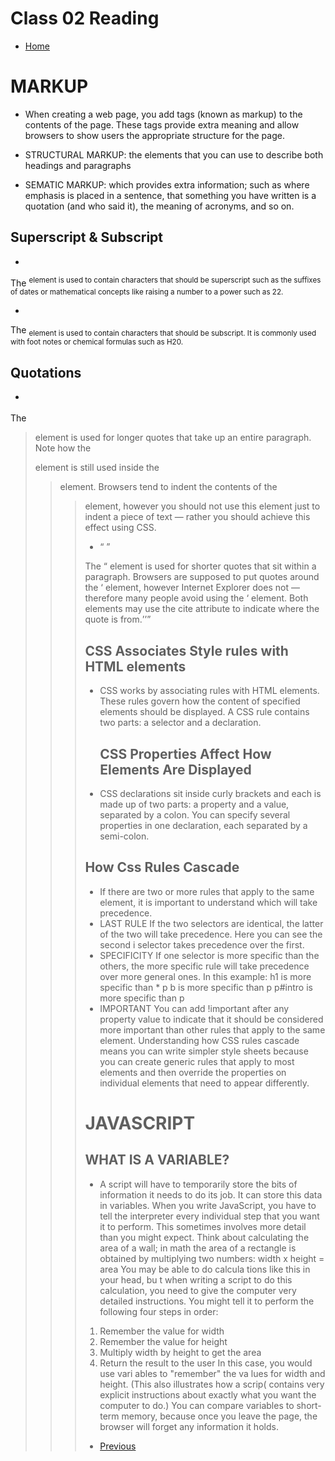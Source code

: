 
# Class 02 Reading

 - [Home](https://seidomo.github.io/201-reading-notes/home) 


 # MARKUP

 - When creating a web page, you add tags (known as markup) to the contents of the
   page. These tags provide extra meaning and allow browsers to show users the
   appropriate structure for the page.

  - STRUCTURAL MARKUP: the elements that you can use to describe both headings and paragraphs
  - SEMATIC MARKUP: which provides extra information; such as where emphasis is placed in a sentence, 
    that something you have written is a quotation (and who said it), the meaning of acronyms, and so on.

  ## Superscript & Subscript

  - <sup>
The <sup> element is used to contain characters that should be superscript such
as the suffixes of dates or mathematical concepts like raising a number to a power such as 22.
 - <sub>
The <sub> element is used to contain characters that should be subscript. It is commonly
used with foot notes or chemical formulas such as H20.

 ## Quotations

 - <blockquote>
The <blockquote> element is used for longer quotes that take
up an entire paragraph. Note how the <p> element is still
used inside the <blockquote> element. Browsers tend to indent the
contents of the <blockquote> element, however you should not
use this element just to indent a piece of text — rather you should
achieve this effect using CSS.

 - <q>
The <q> element is used for shorter quotes that sit within a paragraph. Browsers are
supposed to put quotes around the <q> element, however Internet Explorer does not —
therefore many people avoid using the <q> element. Both elements may use the cite
attribute to indicate where the quote is from. 

  ## CSS Associates Style rules with HTML elements

- CSS works by associating rules with HTML elements. These rules govern
how the content of specified elements should be displayed. A CSS rule
contains two parts: a selector and a declaration.

  ## CSS Properties Affect How Elements Are Displayed

- CSS declarations sit inside curly brackets and each is made up of two
parts: a property and a value, separated by a colon. You can specify
several properties in one declaration, each separated by a semi-colon.

 ## How Css Rules Cascade 

- If there are two or more rules
that apply to the same element,
it is important to understand
which will take precedence.
- LAST RULE
If the two selectors are identical,
the latter of the two will take
precedence. Here you can see
the second i selector takes
precedence over the first.
- SPECIFICITY
If one selector is more specific
than the others, the more
specific rule will take precedence
over more general ones. In this
example:
h1 is more specific than *
p b is more specific than p
p#intro is more specific than p
- IMPORTANT
You can add !important after
any property value to indicate
that it should be considered
more important than other rules
that apply to the same element.
Understanding how CSS rules
cascade means you can write
simpler style sheets because
you can create generic rules
that apply to most elements and
then override the properties on
individual elements that need to
appear differently.

# JAVASCRIPT

## WHAT IS A VARIABLE?

- A script will have to temporarily
store the bits of information it
needs to do its job. It can store this
data in variables.
When you write JavaScript, you have to tell the
interpreter every individual step that you want it to
perform. This sometimes involves more detail than
you might expect.
Think about calculating the area of a wall; in math
the area of a rectangle is obtained by multiplying two
numbers:
       width x height = area
You may be able to do calcula tions like this in
your head, bu t when writing a script to do this
calculation, you need to give the computer very
detailed instructions. You might tell it to perform the
following four steps in order:
1. Remember the value for width
2. Remember the value for height
3. Multiply width by height to get the area
4. Return the result to the user
In this case, you would use vari ables to "remember"
the va lues for width and height. (This also illustrates
how a scrip( contains very explicit instructions about
exactly what you want the computer to do.)
You can compare variables to short-term memory,
because once you leave the page, the browser will
forget any information it holds.


- [Previous](https://seidomo.github.io/201-reading-notes/class01) 
